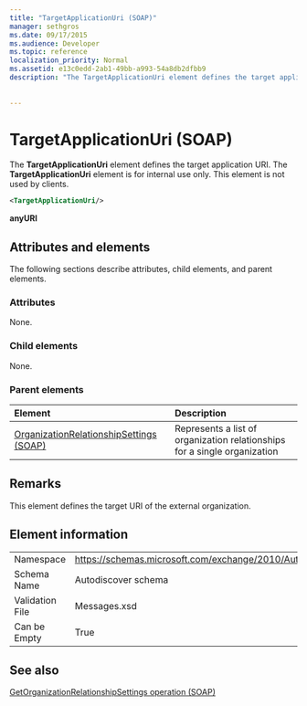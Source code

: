 ```yaml
---
title: "TargetApplicationUri (SOAP)"
manager: sethgros
ms.date: 09/17/2015
ms.audience: Developer
ms.topic: reference
localization_priority: Normal
ms.assetid: e13c0edd-2ab1-49bb-a993-54a8db2dfbb9
description: "The TargetApplicationUri element defines the target application URI. The TargetApplicationUri element is for internal use only. This element is not used by clients."
 
 
---
```


# TargetApplicationUri (SOAP)

The **TargetApplicationUri** element defines the target application URI. The **TargetApplicationUri** element is for internal use only. This element is not used by clients. 
  
```XML
<TargetApplicationUri/>
```

 **anyURI**
## Attributes and elements

The following sections describe attributes, child elements, and parent elements.
  
### Attributes

None.
  
### Child elements

None.
  
### Parent elements

|**Element**|**Description**|
|:-----|:-----|
|[OrganizationRelationshipSettings (SOAP)](organizationrelationshipsettings-soap.md) <br/> |Represents a list of organization relationships for a single organization  <br/> |
   
## Remarks

This element defines the target URI of the external organization.
  
## Element information

|||
|:-----|:-----|
|Namespace  <br/> |https://schemas.microsoft.com/exchange/2010/Autodiscover  <br/> |
|Schema Name  <br/> |Autodiscover schema  <br/> |
|Validation File  <br/> |Messages.xsd  <br/> |
|Can be Empty  <br/> |True  <br/> |
   
## See also



[GetOrganizationRelationshipSettings operation (SOAP)](getorganizationrelationshipsettings-operation-soap.md)

